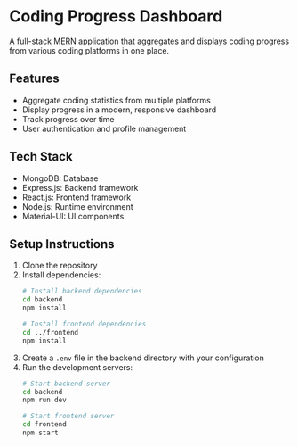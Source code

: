 # Coding Progress Dashboard

A full-stack MERN application that aggregates and displays coding progress from various coding platforms in one place.

## Features
- Aggregate coding statistics from multiple platforms
- Display progress in a modern, responsive dashboard
- Track progress over time
- User authentication and profile management

## Tech Stack
- MongoDB: Database
- Express.js: Backend framework
- React.js: Frontend framework
- Node.js: Runtime environment
- Material-UI: UI components

## Setup Instructions
1. Clone the repository
2. Install dependencies:
   ```bash
   # Install backend dependencies
   cd backend
   npm install

   # Install frontend dependencies
   cd ../frontend
   npm install
   ```
3. Create a `.env` file in the backend directory with your configuration
4. Run the development servers:
   ```bash
   # Start backend server
   cd backend
   npm run dev

   # Start frontend server
   cd frontend
   npm start
   ```
